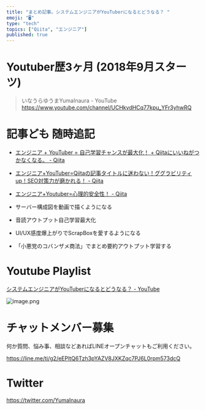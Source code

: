 ```yaml
---
title: "まとめ記事。システムエンジニアがYouTuberになるとどうなる？ "
emoji: "🖥"
type: "tech"
topics: ["Qiita", "エンジニア"]
published: true
---
```


# Youtuber歴3ヶ月 (2018年9月スターツ)

>いなうらゆうまYumaInaura - YouTube
>https://www.youtube.com/channel/UCHkvdHCq77kpu_YFr3yhwRQ 

# 記事ども 随時追記


- [エンジニア + YouTuber = 自己学習チャンスが最大化！ + Qiitaにいいねがつかなくなる。 - Qiita](https://qiita.com/YumaInaura/items/87175a1a95aff4b3b3ba)
- [エンジニア+YouTuber=Qiitaの記事タイトルに迷わない！ググラビリティup！SEO対策力が磨かれる！ - Qiita](https://qiita.com/YumaInaura/items/b5da73cb8a45ec541152)
- [エンジニア+Youtuber=心理的安全性！ - Qiita](https://qiita.com/YumaInaura/items/2a335a8724ddb4e51f79)

- サーバー構成図を動画で描くようになる 
- 音読アウトプット自己学習最大化
- UI/UX感度爆上がりでScrapBoxを愛するようになる
- 「小悪党のコバンザメ商法」でまとめ要約アウトプット学習する

# Youtube Playlist

[システムエンジニアがYouTuberになるとどうなる？ - YouTube](https://www.youtube.com/playlist?list=PLxjUtvIGEdvb36LrtfkkLIViMSe8HdeCX)

![image.png](https://qiita-image-store.s3.amazonaws.com/0/89618/cbe7aa67-c2b3-218e-8363-82532612852e.png)








<!-- Update From Qiita API -->

# チャットメンバー募集


何か質問、悩み事、相談などあればLINEオープンチャットもご利用ください。

https://line.me/ti/g2/eEPltQ6Tzh3pYAZV8JXKZqc7PJ6L0rpm573dcQ





# Twitter


https://twitter.com/YumaInaura


<!-- Update From Qiita API -->


